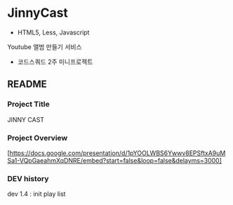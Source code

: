 # JinnyCast


* HTML5, Less, Javascript

Youtube 앨범 만들기 서비스
- 코드스쿼드 2주 미니프로젝트

## README

### Project Title
 JINNY CAST
### Project Overview

[https://docs.google.com/presentation/d/1pYOOLWBS6Ywwv8EPSftxA9uMSa1-VQpGaeahmXqDNRE/embed?start=false&loop=false&delayms=3000]

### DEV history
dev 1.4 : init play list
